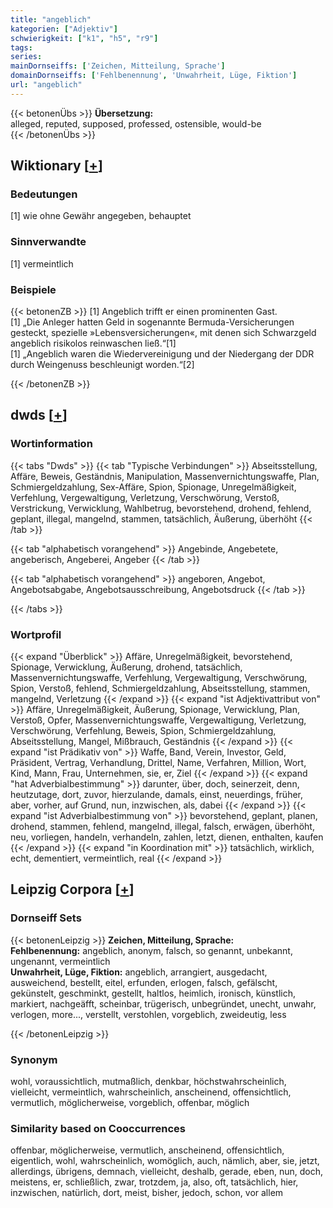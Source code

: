 ```yaml
---
title: "angeblich"
kategorien: ["Adjektiv"]
schwierigkeit: ["k1", "h5", "r9"]
tags:
series:
mainDornseiffs: ['Zeichen, Mitteilung, Sprache']
domainDornseiffs: ['Fehlbenennung', 'Unwahrheit, Lüge, Fiktion']
url: "angeblich"
---
```


{{< betonenÜbs >}}
**Übersetzung:**  
alleged, reputed, supposed, professed, ostensible, would-be  
{{< /betonenÜbs >}}

## Wiktionary [[+](https://de.wiktionary.org/wiki/angeblich)]

### Bedeutungen
[1] wie ohne Gewähr angegeben, behauptet  

### Sinnverwandte
[1] vermeintlich  

### Beispiele
{{< betonenZB >}}
[1] Angeblich trifft er einen prominenten Gast.  
[1] „Die Anleger hatten Geld in sogenannte Bermuda-Versicherungen gesteckt, spezielle »Lebensversicherungen«, mit denen sich Schwarzgeld angeblich risikolos reinwaschen ließ.“[1]  
[1] „Angeblich waren die Wiedervereinigung und der Niedergang der DDR durch Weingenuss beschleunigt worden.“[2]  

{{< /betonenZB >}}


## dwds [[+](https://www.dwds.de/wb/angeblich)]

### Wortinformation
{{< tabs "Dwds" >}}
{{< tab "Typische Verbindungen" >}}
Abseitsstellung, Affäre, Beweis, Geständnis, Manipulation, Massenvernichtungswaffe, Plan, Schmiergeldzahlung, Sex-Affäre, Spion, Spionage, Unregelmäßigkeit, Verfehlung, Vergewaltigung, Verletzung, Verschwörung, Verstoß, Verstrickung, Verwicklung, Wahlbetrug, bevorstehend, drohend, fehlend, geplant, illegal, mangelnd, stammen, tatsächlich, Äußerung, überhöht
{{< /tab >}}

{{< tab "alphabetisch vorangehend" >}}
Angebinde, Angebetete, angeberisch, Angeberei, Angeber
{{< /tab >}}

{{< tab "alphabetisch vorangehend" >}}
angeboren, Angebot, Angebotsabgabe, Angebotsausschreibung, Angebotsdruck
{{< /tab >}}

{{< /tabs >}}

### Wortprofil
{{< expand "Überblick" >}} Affäre, Unregelmäßigkeit, bevorstehend, Spionage, Verwicklung, Äußerung, drohend, tatsächlich, Massenvernichtungswaffe, Verfehlung, Vergewaltigung, Verschwörung, Spion, Verstoß, fehlend, Schmiergeldzahlung, Abseitsstellung, stammen, mangelnd, Verletzung {{< /expand >}}
{{< expand "ist Adjektivattribut von" >}} Affäre, Unregelmäßigkeit, Äußerung, Spionage, Verwicklung, Plan, Verstoß, Opfer, Massenvernichtungswaffe, Vergewaltigung, Verletzung, Verschwörung, Verfehlung, Beweis, Spion, Schmiergeldzahlung, Abseitsstellung, Mangel, Mißbrauch, Geständnis {{< /expand >}}
{{< expand "ist Prädikativ von" >}} Waffe, Band, Verein, Investor, Geld, Präsident, Vertrag, Verhandlung, Drittel, Name, Verfahren, Million, Wort, Kind, Mann, Frau, Unternehmen, sie, er, Ziel {{< /expand >}}
{{< expand "hat Adverbialbestimmung" >}} darunter, über, doch, seinerzeit, denn, heutzutage, dort, zuvor, hierzulande, damals, einst, neuerdings, früher, aber, vorher, auf Grund, nun, inzwischen, als, dabei {{< /expand >}}
{{< expand "ist Adverbialbestimmung von" >}} bevorstehend, geplant, planen, drohend, stammen, fehlend, mangelnd, illegal, falsch, erwägen, überhöht, neu, vorliegen, handeln, verhandeln, zahlen, letzt, dienen, enthalten, kaufen {{< /expand >}}
{{< expand "in Koordination mit" >}} tatsächlich, wirklich, echt, dementiert, vermeintlich, real {{< /expand >}}

## Leipzig Corpora [[+](https://corpora.uni-leipzig.de/en/res?word=angeblich&corpusId=deu_newscrawl-public_2018)]

### Dornseiff Sets
{{< betonenLeipzig >}}
**Zeichen, Mitteilung, Sprache:**  
**Fehlbenennung:** angeblich, anonym, falsch, so genannt, unbekannt, ungenannt, vermeintlich  
**Unwahrheit, Lüge, Fiktion:** angeblich, arrangiert, ausgedacht, ausweichend, bestellt, eitel, erfunden, erlogen, falsch, gefälscht, gekünstelt, geschminkt, gestellt, haltlos, heimlich, ironisch, künstlich, markiert, nachgeäfft, scheinbar, trügerisch, unbegründet, unecht, unwahr, verlogen, more..., verstellt, verstohlen, vorgeblich, zweideutig, less  

{{< /betonenLeipzig >}}

### Synonym
wohl, voraussichtlich, mutmaßlich, denkbar, höchstwahrscheinlich, vielleicht, vermeintlich, wahrscheinlich, anscheinend, offensichtlich, vermutlich, möglicherweise, vorgeblich, offenbar, möglich


### Similarity based on Cooccurrences
offenbar, möglicherweise, vermutlich, anscheinend, offensichtlich, eigentlich, wohl, wahrscheinlich, womöglich, auch, nämlich, aber, sie, jetzt, allerdings, übrigens, demnach, vielleicht, deshalb, gerade, eben, nun, doch, meistens, er, schließlich, zwar, trotzdem, ja, also, oft, tatsächlich, hier, inzwischen, natürlich, dort, meist, bisher, jedoch, schon, vor allem

